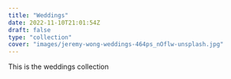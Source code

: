 ```yaml
---
title: "Weddings"
date: 2022-11-10T21:01:54Z
draft: false
type: "collection"
cover: "images/jeremy-wong-weddings-464ps_nOflw-unsplash.jpg"
---
```


This is the weddings collection